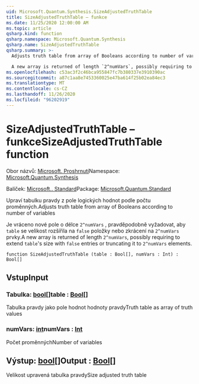 ```yaml
---
uid: Microsoft.Quantum.Synthesis.SizeAdjustedTruthTable
title: SizeAdjustedTruthTable – funkce
ms.date: 11/25/2020 12:00:00 AM
ms.topic: article
qsharp.kind: function
qsharp.namespace: Microsoft.Quantum.Synthesis
qsharp.name: SizeAdjustedTruthTable
qsharp.summary: >-
  Adjusts truth table from array of Booleans according to number of variables

  A new array is returned of length `2^numVars`, possibly requiring to extend `table`'s size with `false` entries or truncating it to `2^numVars` elements.
ms.openlocfilehash: c53ac3f2c46bca955847fc7b380337e3910390ac
ms.sourcegitcommit: a87c1aa8e7453360025e47ba614f25b02ea84ec3
ms.translationtype: MT
ms.contentlocale: cs-CZ
ms.lasthandoff: 11/26/2020
ms.locfileid: "96202919"
---
```

# <a name="sizeadjustedtruthtable-function"></a><span data-ttu-id="f2664-102">SizeAdjustedTruthTable – funkce</span><span class="sxs-lookup"><span data-stu-id="f2664-102">SizeAdjustedTruthTable function</span></span>

<span data-ttu-id="f2664-103">Obor názvů: [Microsoft. Proshrnutí](xref:Microsoft.Quantum.Synthesis)</span><span class="sxs-lookup"><span data-stu-id="f2664-103">Namespace: [Microsoft.Quantum.Synthesis](xref:Microsoft.Quantum.Synthesis)</span></span>

<span data-ttu-id="f2664-104">Balíček: [Microsoft.. Standard](https://nuget.org/packages/Microsoft.Quantum.Standard)</span><span class="sxs-lookup"><span data-stu-id="f2664-104">Package: [Microsoft.Quantum.Standard](https://nuget.org/packages/Microsoft.Quantum.Standard)</span></span>


<span data-ttu-id="f2664-105">Upraví tabulku pravdy z pole logických hodnot podle počtu proměnných.</span><span class="sxs-lookup"><span data-stu-id="f2664-105">Adjusts truth table from array of Booleans according to number of variables</span></span>

<span data-ttu-id="f2664-106">Je vráceno nové pole o délce `2^numVars` , pravděpodobně vyžadovat, aby `table` se velikost rozšířila na `false` položky nebo zkrácení na `2^numVars` prvky.</span><span class="sxs-lookup"><span data-stu-id="f2664-106">A new array is returned of length `2^numVars`, possibly requiring to extend `table`'s size with `false` entries or truncating it to `2^numVars` elements.</span></span>

```qsharp
function SizeAdjustedTruthTable (table : Bool[], numVars : Int) : Bool[]
```


## <a name="input"></a><span data-ttu-id="f2664-107">Vstup</span><span class="sxs-lookup"><span data-stu-id="f2664-107">Input</span></span>

### <a name="table--bool"></a><span data-ttu-id="f2664-108">Tabulka: [bool](xref:microsoft.quantum.lang-ref.bool)[]</span><span class="sxs-lookup"><span data-stu-id="f2664-108">table : [Bool](xref:microsoft.quantum.lang-ref.bool)[]</span></span>

<span data-ttu-id="f2664-109">Tabulka pravdy jako pole hodnot hodnoty pravdy</span><span class="sxs-lookup"><span data-stu-id="f2664-109">Truth table as array of truth values</span></span>


### <a name="numvars--int"></a><span data-ttu-id="f2664-110">numVars: [int](xref:microsoft.quantum.lang-ref.int)</span><span class="sxs-lookup"><span data-stu-id="f2664-110">numVars : [Int](xref:microsoft.quantum.lang-ref.int)</span></span>

<span data-ttu-id="f2664-111">Počet proměnných</span><span class="sxs-lookup"><span data-stu-id="f2664-111">Number of variables</span></span>



## <a name="output--bool"></a><span data-ttu-id="f2664-112">Výstup: [bool](xref:microsoft.quantum.lang-ref.bool)[]</span><span class="sxs-lookup"><span data-stu-id="f2664-112">Output : [Bool](xref:microsoft.quantum.lang-ref.bool)[]</span></span>

<span data-ttu-id="f2664-113">Velikost upravená tabulka pravdy</span><span class="sxs-lookup"><span data-stu-id="f2664-113">Size adjusted truth table</span></span>